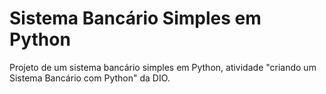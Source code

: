 # Sistema Bancário Simples em Python
Projeto de um sistema bancário simples em Python, atividade "criando um Sistema Bancário com Python" da DIO.
